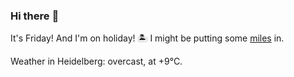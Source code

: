 ### Hi there :wave:

It's Friday! And I'm on holiday! :desert_island: I might be putting some [miles](https://www.strava.com/athletes/889963) in.

Weather in Heidelberg: overcast, at +9°C.
